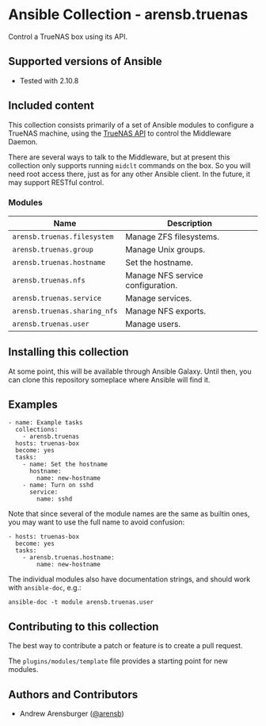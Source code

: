 # Ansible Collection - arensb.truenas

Control a TrueNAS box using its API.

## Supported versions of Ansible
- Tested with 2.10.8

## Included content

This collection consists primarily of a set of Ansible modules to
configure a TrueNAS machine, using the
[TrueNAS API](https://www.truenas.com/docs/api/websocket.html)
to control the Middleware Daemon.

There are several ways to talk to the Middleware, but at present this
collection only supports running `midclt` commands on the box. So you
will need root access there, just as for any other Ansible client. In
the future, it may support RESTful control.

### Modules
Name                         | Description
---------------------------- | ------------------
`arensb.truenas.filesystem`  | Manage ZFS filesystems.
`arensb.truenas.group`       | Manage Unix groups.
`arensb.truenas.hostname`    | Set the hostname.
`arensb.truenas.nfs`         | Manage NFS service configuration.
`arensb.truenas.service`     | Manage services.
`arensb.truenas.sharing_nfs` | Manage NFS exports.
`arensb.truenas.user`        | Manage users.

## Installing this collection

At some point, this will be available through Ansible Galaxy. Until then,
you can clone this repository someplace where Ansible will find it.

## Examples

    - name: Example tasks
      collections:
        - arensb.truenas
      hosts: truenas-box
      become: yes
      tasks:
        - name: Set the hostname
          hostname:
            name: new-hostname
        - name: Turn on sshd
          service:
            name: sshd

Note that since several of the module names are the same as builtin
ones, you may want to use the full name to avoid confusion:

    - hosts: truenas-box
      become: yes
      tasks:
        - arensb.truenas.hostname:
            name: new-hostname

The individual modules also have documentation strings, and should work with
`ansible-doc`, e.g.:

    ansible-doc -t module arensb.truenas.user

## Contributing to this collection
The best way to contribute a patch or feature is to create a pull request.

The `plugins/modules/template` file provides a starting point for new modules.

## Authors and Contributors

- Andrew Arensburger ([@arensb](https://mastodon.social/@arensb))
